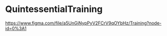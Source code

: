 # QuintessentialTraining
https://www.figma.com/file/a5UnGjNypPyV2FCrV9qOYbHz/Training?node-id=0%3A1
